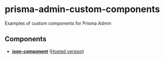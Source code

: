 # prisma-admin-custom-components
Examples of custom components for Prisma Admin

## Components

- [**json-component**](components/json-component) ([Hosted version](https://custom-components.now.sh/components/json-component/))
